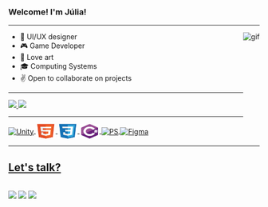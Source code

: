 ### Welcome! I'm Júlia!
<hr>

<img align="right" height="170" alt="gif" src="https://c.tenor.com/hUYB0lAeV9UAAAAM/wall-e-come-sit.gif">

- 👀 UI/UX designer
- 🎮 Game Developer
- 🎨 Love art 
- 🎓 Computing Systems
- ✌ Open to collaborate on projects


<hr>

<div>
  <a href="https://github.com/BarretoJ20">
    
  <img height="180em" src="https://github-readme-stats.vercel.app/api?username=BarretoJ20&show_icons=true&theme=ocean_dark&include_all_commits=true&count_private=true"/>
    
  <img height="180em" src="https://github-readme-stats.vercel.app/api/top-langs/?username=BarretoJ20&layout=compact&langs_count=7&theme=ocean_dark"/>
</div>
<hr>

<div style="display: inline_block">
 
  <img align="center" alt="Unity" height="40" width="40" src="https://pics.freeicons.io/uploads/icons/png/15060036801552037048-64.png">
  <img align="center" alt="HTML" height="30" width="40" src="https://raw.githubusercontent.com/devicons/devicon/master/icons/html5/html5-original.svg">
  <img align="center" alt="CSS" height="30" width="40" src="https://raw.githubusercontent.com/devicons/devicon/master/icons/css3/css3-original.svg">
  <img align="center" alt="Csharp" height="30" width="40" src="https://raw.githubusercontent.com/devicons/devicon/master/icons/csharp/csharp-original.svg">
  <img align="center" alt="PS" height="40" width="40" src="https://img.icons8.com/color/2x/adobe-photoshop.png">
  <img align="center" alt="Figma" height="30" width="40" src="https://cdn.jsdelivr.net/gh/devicons/devicon/icons/figma/figma-original.svg"> 
  
</div>
<hr>
 
<div> <h2>Let's talk?</h2>
  <br>
  <a href="https://www.linkedin.com/in/júlia-barreto-92529718b/" target="_blank"><img src="https://img.shields.io/badge/-LinkedIn-%230077B5?style=for-the-badge&logo=linkedin&logoColor=white" target="_blank"></a>   
  <a href="https://barretojulia.itch.io" target="_blank"><img src="https://img.shields.io/badge/Itch.io-FA5C5C?style=for-the-badge&logo=itch.io&logoColor=white" target="_blank"></a>
  <a href="https://instagram.com/jubarretoj" target="_blank"><img src="https://img.shields.io/badge/-Instagram-%23E4405F?style=for-the-badge&logo=instagram&logoColor=white" target="_blank"></a>







